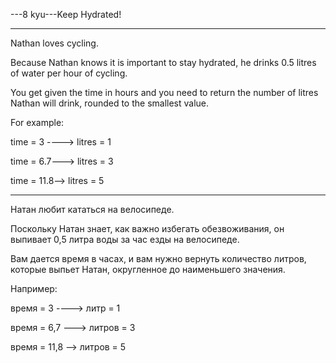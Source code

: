 ---8 kyu---Keep Hydrated!

---

Nathan loves cycling.

Because Nathan knows it is important to stay hydrated, he drinks 0.5 litres of water per hour of cycling.

You get given the time in hours and you need to return the number of litres Nathan will drink, rounded to the smallest value.

For example:

time = 3 ----> litres = 1

time = 6.7---> litres = 3

time = 11.8--> litres = 5

---

Натан любит кататься на велосипеде.

Поскольку Натан знает, как важно избегать обезвоживания, он выпивает 0,5 литра воды за час езды на велосипеде.

Вам дается время в часах, и вам нужно вернуть количество литров, которые выпьет Натан, округленное до наименьшего значения.

Например:

время = 3 ----> литр = 1

время = 6,7 ---> литров = 3

время = 11,8 --> литров = 5
